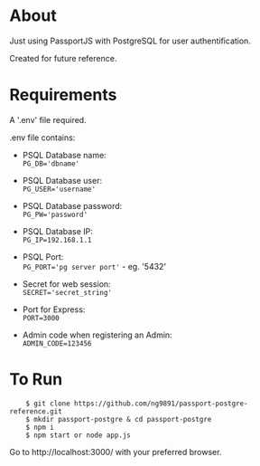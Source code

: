 # About
Just using PassportJS with PostgreSQL for user authentification.

Created for future reference.

# Requirements
A '.env' file required.

.env file contains:

- PSQL Database name:  
    ```PG_DB='dbname'```

- PSQL Database user:  
    ```PG_USER='username'```

- PSQL Database password:  
    ```PG_PW='password'```

- PSQL Database IP:  
    ```PG_IP=192.168.1.1```

- PSQL Port:  
    ```PG_PORT='pg server port'``` - eg. '5432'

- Secret for web session:  
    ```SECRET='secret_string'```

- Port for Express:  
    ```PORT=3000```

- Admin code when registering an Admin:  
    ```ADMIN_CODE=123456```

# To Run

```sh-session
    $ git clone https://github.com/ng9891/passport-postgre-reference.git
    $ mkdir passport-postgre & cd passport-postgre
    $ npm i
    $ npm start or node app.js
```

Go to http://localhost:3000/ with your preferred browser.